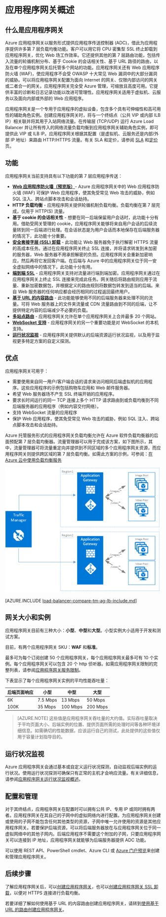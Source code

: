 <properties
    pageTitle="应用程序网关简介 | Azure"
    description="此页提供第 7 层负载均衡的应用程序网关服务概述，包括网关的大小、HTTP 负载均衡、基于 cookie 的会话相关性和 SSL 卸载。"
    documentationcenter="na"
    services="application-gateway"
    author="georgewallace"
    manager="carmonm"
    editor="tysonn" />  

<tags
    ms.assetid="b37a2473-4f0e-496b-95e7-c0594e96f83e"
    ms.service="application-gateway"
    ms.devlang="na"
    ms.topic="hero-article"
    ms.tgt_pltfrm="na"
    ms.workload="infrastructure-services"
    ms.date="12/14/2016"
    wacn.date="01/25/2017"
    ms.author="gwallace" />

# 应用程序网关概述

## 什么是应用程序网关

Azure 应用程序网关以服务形式提供应用程序传送控制器 (ADC)，借此为应用程序提供许多第 7 层负载均衡功能。客户可以用它将 CPU 密集型 SSL 终止卸载到应用程序网关，优化 Web 场工作效率。它还提供其他的第 7 层路由功能，包括传入流量的轮循机制分布、基于 Cookie 的会话相关性、基于 URL 路径的路由，以及在单个应用程序网关后托管多个网站的功能。应用程序网关还有 Web 应用程序防火墙 (WAF)，使应用程序不会受 OWASP 十大常见 Web 漏洞中的大部分漏洞的威胁。可以将应用程序网关配置为面向 Internet 的网关、仅限内部访问的网关或二者合一的网关。应用程序网关完全受 Azure 管理，可缩放且高度可用。它提供丰富的诊断和日志记录功能以改进可管理性。应用程序网关适用于虚拟机、云服务以及面向内部或外部的 Web 应用程序。

应用程序网关是一个专用于应用程序的虚拟设备，包含多个具有可伸缩性和高可用性的辅助角色实例。创建应用程序网关时，将与一个终结点（公共 VIP 或内部 ILB IP）相关联并将其用于入站网络流量。在传输层 (TCP/UDP) 运行 Azure Load Balancer 并让所有传入的网络流量负载均衡到应用程序网关辅助角色实例，即可提供此 VIP 或 ILB IP。应用程序网关根据其配置（是虚拟机、云服务还是内部/外部 IP 地址）来路由 HTTP/HTTPS 流量。有关 SLA 和定价，请参阅 [SLA](/support/legal/sla/) 和[定价](/pricing/details/application-gateway/)页。

## 功能

应用程序网关当前支持具有以下功能的第 7 层应用程序传送：

* **[Web 应用程序防火墙（预览版）](/documentation/articles/application-gateway-webapplicationfirewall-overview/)**- Azure 应用程序网关中的 Web 应用程序防火墙 (WAF) 可保护 Web 应用程序，使其免受常见 Web 攻击的威胁，例如 SQL 注入、跨站点脚本攻击和会话劫持。
* **HTTP 负载均衡** - 应用程序网关提供轮循机制负载均衡。负载均衡在第 7 层完成，仅用于 HTTP(S) 流量。
* **基于 cookie 的会话相关性** - 想要在同一后端保留用户会话时，此功能十分有用。借助受网关管理的 cookie，应用程序网关能够将来自用户会话的后续流量转到同一后端进行处理。在会话状态是为用户会话而本地保存在后端服务器的情况下，此功能十分重要。
* **[安全套接字层 (SSL) 卸载](/documentation/articles/application-gateway-ssl-arm/)** - 此功能让 Web 服务器免于执行解密 HTTPS 流量的高成本任务。通过在应用程序网关终止 SSL 连接，并将请求转发到未加密的服务器，Web 服务器不用承担解密的负担。应用程序网关会重新加密响应，然后再将它发回客户端。在后端与 Azure 中的应用程序网关位于同一安全虚拟网络中的情况下，此功能十分有用。
* **[端到端 SSL](/documentation/articles/application-gateway-backend-ssl/)** - 应用程序网关支持对流量进行端到端加密。应用程序网关通过在应用程序网关上终止 SSL 连接来完成此任务。网关随后将路由规则应用于流量、重新加密数据包，并根据定义的路由规则将数据包转发到适当的后端。来自 Web 服务器的任何响应都会经历相同的过程返回最终用户。
* **[基于 URL 的内容路由](/documentation/articles/application-gateway-url-route-overview/)** - 此功能能够使用不同的后端服务器来处理不同的流量。可将 Web 服务器上的文件夹流量或 CDN 流量路由到不同的后端，让不提供特定内容的后端减少不必要的负载。
* **[多站点路由](/documentation/articles/application-gateway-multi-site-overview/)** - 应用程序网关允许在单个应用程序网关上合并最多 20 个网站。
* **[WebSocket 支持](/documentation/articles/application-gateway-websocket/)** - 应用程序网关的另一个重要功能是对 WebSocket 的本机支持。
* **[运行状况监视](/documentation/articles/application-gateway-probe-overview/)** - 应用程序网关提供默认的后端资源运行状况监视，以及用于监视更多特定方案的自定义探测。

## 优点

应用程序网关可用于：

* 需要使用来自同一用户/客户端会话的请求来访问相同后端虚拟机的应用程序。这些应用程序的示例包括购物车应用和 Web 邮件服务器。
* 希望 Web 服务器场不产生 SSL 终端开销的应用程序。
* 要求长时间运行的同一 TCP 连接上多个 HTTP 请求路由到或负载均衡到不同后端服务器的应用程序（例如内容交付网络）。
* 支持 WebSocket 流量的应用程序
* 保护 Web 应用程序，使其免受常见 Web 攻击的威胁，例如 SQL 注入、跨站点脚本攻击和会话劫持。

Azure 托管服务形式的应用程序网关负载均衡允许在 Azure 软件负载均衡器的后面预配第 7 层负载均衡器。流量管理器可以用于完成该方案，如下图所示，其中，流量管理器可将流量重定向并提供到不同区域的多个应用程序网关资源，而应用程序网关则提供跨区域的第 7 层负载均衡。如需此方案的示例，可参阅：[在 Azure 云中使用负载均衡服务](/documentation/articles/traffic-manager-load-balancing-azure/)

![流量管理器和应用程序网关方案](./media/application-gateway-introduction/tm-lb-ag-scenario.png)  


[AZURE.INCLUDE [load-balancer-compare-tm-ag-lb-include.md](../../includes/load-balancer-compare-tm-ag-lb-include.md)]

## 网关大小和实例

应用程序网关目前有三种大小：**小型**、**中型**和**大型**。小型实例大小适用于开发和测试方案。

目前，有两个应用程序网关 SKU：**WAF** 和**标准**。

最多可为每个订阅创建 50 个应用程序网关，每个应用程序网关最多可有 10 个实例。每个应用程序网关可以包含 20 个 http 侦听器。如需应用程序网关限制的完整列表，请参阅[应用程序网关服务限制](/documentation/articles/azure-subscription-service-limits/#application-gateway-limits)。

下表显示了每个应用程序网关实例的平均性能吞吐量：

| 后端页面响应 | 小型 | 中型 | 大型 |
| --- | --- | --- | --- |
| 6K |7\.5 Mbps |13 Mbps |50 Mbps |
| 100K |35 Mbps |100 Mbps |200 Mbps |

> [AZURE.NOTE]
这些值是应用程序网关吞吐量的大约值。实际吞吐量取决于平均页面大小、后端实例的位置、提供页面所需的处理时间等各种环境详细信息。如需确切的性能数据，应该运行自己的测试，此处提供的这些值仅用于容量计划指导目的。
>
>

## 运行状况监视

Azure 应用程序网关会通过基本或自定义运行状况探测，自动监视后端实例的运行状况。使用运行状况探测可确保只有正常的主机才会响应流量。有关详细信息，请参阅[应用程序网关运行状况监视概述](/documentation/articles/application-gateway-probe-overview/)。

## 配置和管理

对于其终结点，应用程序网关在配置时可以拥有公共 IP、专用 IP 或同时拥有两者。应用程序网关在其自己的子网中的虚拟网络内进行配置。为应用程序网关创建或使用的子网不能包含任何其他类型的资源，子网中唯一允许使用的资源是其他应用程序网关。若要保护后端资源，可以将后端服务器放在与应用程序网关位于同一虚拟网络中的其他子网内。后端应用程序不需要这个附加的子网，只要应用程序网关可以连接到 IP 地址，应用程序网关就能够为后端服务器提供 ADC 功能。

可以使用 REST API、PowerShell cmdlet、Azure CLI 或 [Azure 门户预览](https://portal.azure.cn/)来创建和管理应用程序网关。

## 后续步骤

了解应用程序网关后，可以[创建应用程序网关](/documentation/articles/application-gateway-create-gateway-portal/)，也可以[创建应用程序网关 SSL 卸载](/documentation/articles/application-gateway-ssl-arm/)，以便对 HTTPS 连接进行负载均衡。

若要详细了解如何使用基于 URL 的内容路由创建应用程序网关，请转到[使用基于 URL 的路由创建应用程序网关](/documentation/articles/application-gateway-create-url-route-arm-ps/)。

<!---HONumber=Mooncake_Quality_Review_1230_2016-->